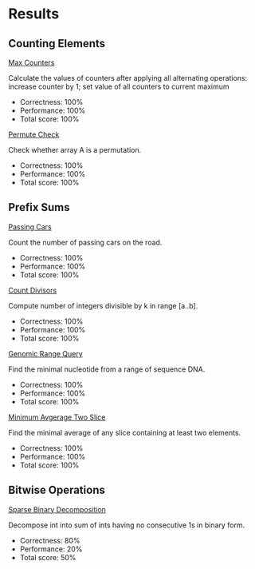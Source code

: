 # Results

## Counting Elements

[Max Counters](https://github.com/SebastianArriagada/python-work/blob/main/codility/MaxCounters.py)

Calculate the values of counters after applying all alternating operations: increase counter by 1; set value of all counters to current maximum

 - Correctness: 100%
 - Performance: 100%
 - Total score: 100%

[Permute Check](https://github.com/SebastianArriagada/python-work/blob/main/codility/MaxCounters.py)

Check whether array A is a permutation.
 - Correctness: 100%
 - Performance: 100%
 - Total score: 100%

 ## Prefix Sums

[Passing Cars](https://github.com/SebastianArriagada/python-work/blob/main/codility/PassingCars.py)

Count the number of passing cars on the road.
 - Correctness: 100%
 - Performance: 100%
 - Total score: 100%

[Count Divisors](https://github.com/SebastianArriagada/python-work/blob/main/codility/CountDiv.py)

Compute number of integers divisible by k in range [a..b].
 - Correctness: 100%
 - Performance: 100%
 - Total score: 100%

[Genomic Range Query](https://github.com/SebastianArriagada/python-work/blob/main/codility/GenomicRangeQuery.py)

Find the minimal nucleotide from a range of sequence DNA.
 - Correctness: 100%
 - Performance: 100%
 - Total score: 100%

[Minimum Avgerage Two Slice](https://github.com/SebastianArriagada/python-work/blob/main/codility/MinAvgTwoSlice.py)

Find the minimal average of any slice containing at least two elements.
 - Correctness: 100%
 - Performance: 100%
 - Total score: 100%

 ## Bitwise Operations

[Sparse Binary Decomposition](https://github.com/SebastianArriagada/python-work/blob/main/codility/SparseBinaryDecomposition.py)

Decompose int into sum of ints having no consecutive 1s in binary form.
 - Correctness: 80%
 - Performance: 20%
 - Total score: 50%